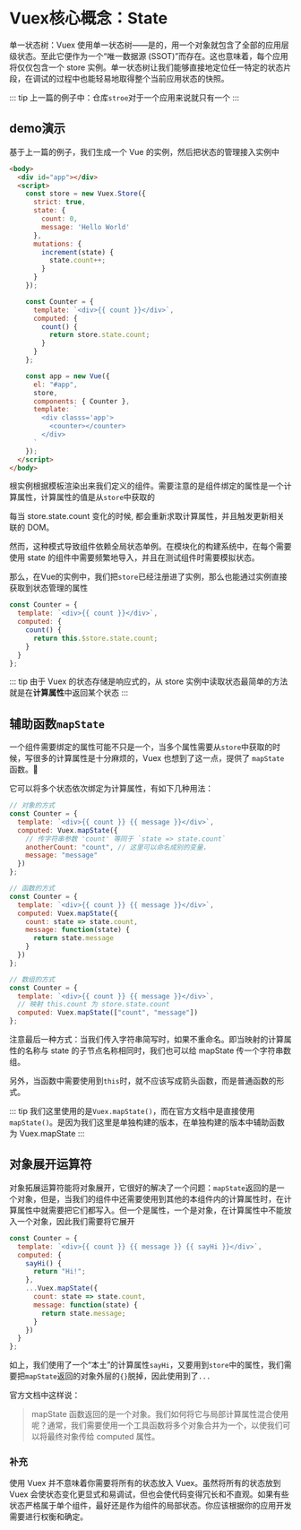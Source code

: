 # Vuex核心概念：State

单一状态树：Vuex 使用单一状态树——是的，用一个对象就包含了全部的应用层级状态。至此它便作为一个“唯一数据源 (SSOT)”而存在。这也意味着，每个应用将仅仅包含一个 store 实例。单一状态树让我们能够直接地定位任一特定的状态片段，在调试的过程中也能轻易地取得整个当前应用状态的快照。

::: tip
上一篇的例子中：仓库`stroe`对于一个应用来说就只有一个
:::

## demo演示

基于上一篇的例子，我们生成一个 Vue 的实例，然后把状态的管理接入实例中

```html
<body>
  <div id="app"></div>
  <script>
    const store = new Vuex.Store({
      strict: true,
      state: {
        count: 0,
        message: 'Hello World'
      },
      mutations: {
        increment(state) {
          state.count++;
        }
      }
    });

    const Counter = {
      template: `<div>{{ count }}</div>`,
      computed: {
        count() {
          return store.state.count;
        }
      }
    };

    const app = new Vue({
      el: "#app",
      store,
      components: { Counter },
      template: `
        <div classs='app'>
          <counter></counter>
        </div>
      `
    });
  </script>
</body>
```

根实例根据模板渲染出来我们定义的组件。需要注意的是组件绑定的属性是一个计算属性，计算属性的值是从`store`中获取的

每当 store.state.count 变化的时候, 都会重新求取计算属性，并且触发更新相关联的 DOM。

然而，这种模式导致组件依赖全局状态单例。在模块化的构建系统中，在每个需要使用 state 的组件中需要频繁地导入，并且在测试组件时需要模拟状态。

那么，在Vue的实例中，我们把`store`已经注册进了实例，那么也能通过实例直接获取到状态管理的属性

```js
const Counter = {
  template: `<div>{{ count }}</div>`,
  computed: {
    count() {
      return this.$store.state.count;
    }
  }
};
```

::: tip
由于 Vuex 的状态存储是响应式的，从 store 实例中读取状态最简单的方法就是在**计算属性**中返回某个状态
:::

## 辅助函数`mapState`

一个组件需要绑定的属性可能不只是一个，当多个属性需要从`store`中获取的时候，写很多的计算属性是十分麻烦的，Vuex 也想到了这一点，提供了 `mapState`函数。🥊

它可以将多个状态依次绑定为计算属性，有如下几种用法：

```js
// 对象的方式
const Counter = {
  template: `<div>{{ count }} {{ message }}</div>`,
  computed: Vuex.mapState({
    // 传字符串参数 'count' 等同于 `state => state.count`
    anotherCount: "count", // 这里可以命名成别的变量，
    message: "message"
  })
};

// 函数的方式
const Counter = {
  template: `<div>{{ count }} {{ message }}</div>`,
  computed: Vuex.mapState({
    count: state => state.count,
    message: function(state) {
      return state.message
    }
  })
};

// 数组的方式
const Counter = {
  template: `<div>{{ count }} {{ message }}</div>`,
  // 映射 this.count 为 store.state.count
  computed: Vuex.mapState(["count", "message"])
};
```

注意最后一种方式：当我们传入字符串简写时，如果不重命名。即当映射的计算属性的名称与 state 的子节点名称相同时，我们也可以给 mapState 传一个字符串数组。

另外，当函数中需要使用到`this`时，就不应该写成箭头函数，而是普通函数的形式。

::: tip
我们这里使用的是`Vuex.mapState()`，而在官方文档中是直接使用`mapState()`。是因为我们这里是单独构建的版本，在单独构建的版本中辅助函数为 Vuex.mapState
:::

## 对象展开运算符

对象拓展运算符能将对象展开，它很好的解决了一个问题：`mapState`返回的是一个对象，但是，当我们的组件中还需要使用到其他的本组件内的计算属性时，在计算属性中就需要把它们都写入。但一个是属性，一个是对象，在计算属性中不能放入一个对象，因此我们需要将它展开

```js
const Counter = {
  template: `<div>{{ count }} {{ message }} {{ sayHi }}</div>`,
  computed: {
    sayHi() {
      return "Hi!";
    },
    ...Vuex.mapState({
      count: state => state.count,
      message: function(state) {
        return state.message;
      }
    })
  }
};
```

如上，我们使用了一个“本土”的计算属性`sayHi`，又要用到`store`中的属性，我们需要把`mapState`返回的对象外层的`{}`脱掉，因此使用到了`...`

官方文档中这样说：

> mapState 函数返回的是一个对象。我们如何将它与局部计算属性混合使用呢？通常，我们需要使用一个工具函数将多个对象合并为一个，以使我们可以将最终对象传给 computed 属性。

### 补充

使用 Vuex 并不意味着你需要将所有的状态放入 Vuex。虽然将所有的状态放到 Vuex 会使状态变化更显式和易调试，但也会使代码变得冗长和不直观。如果有些状态严格属于单个组件，最好还是作为组件的局部状态。你应该根据你的应用开发需要进行权衡和确定。